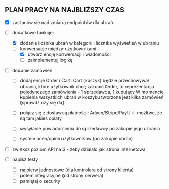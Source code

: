 ## PLAN PRACY NA NAJBLIŻSZY CZAS

 -[x] zastanów się nad zmianą endpointów dla ubrań.

 -[ ] dodatkowe funkcje:
   -[x] dodanie licznika ubrań w kategorii i licznika wyświetleń w ubraniu
   - [ ] konwersacje między użytkownikami
       -[x] utwórz encję konwersacji i wiadomości
       - [ ] zaimplementuj logikę

  -[ ] dodanie zamówień
    -[ ] dodaj encję Order i Cart.
            Cart (koszyk) będzie przechowywał ubrania, które użytkownik chcę zakupić
            Order, to reprezentacja pojedynczego zamówienia - 1 sprzedawca, 1 kupujący
            W momencie kupienia wszystkich ubrań w koszyku tworzone jest kilka zamówień (sprawdź czy się da)
    
    -[ ] połącz się z dostawcą płatności: Adyen/Stripe/PayU <- możliwe, że są tam jakieś opłaty
    
    -[ ] wysyłanie powiadomienia do sprzedawcy po zakupie jego ubrania
    
    -[ ] system ocen/opinii użytkowników (po zakupie ubrań)

-[ ] zwieksz poziom API na 3 - żeby działało jak strona internetowa

 -[ ] napisz testy
   -[ ] najpierw jednostowe (dla kontrolera od strony klienta)
   -[ ] potem integracyjne (od strony serwera)
   -[ ] pamiętaj o security